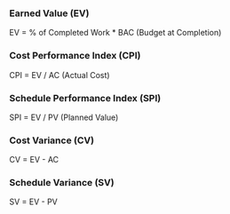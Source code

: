 ### Earned Value (EV)

EV = % of Completed Work * BAC (Budget at Completion)
### Cost Performance Index (CPI)

CPI = EV / AC (Actual Cost)
### Schedule Performance Index (SPI)

SPI = EV / PV (Planned Value)
### Cost Variance (CV)

CV = EV - AC
### Schedule Variance (SV)

SV = EV - PV
